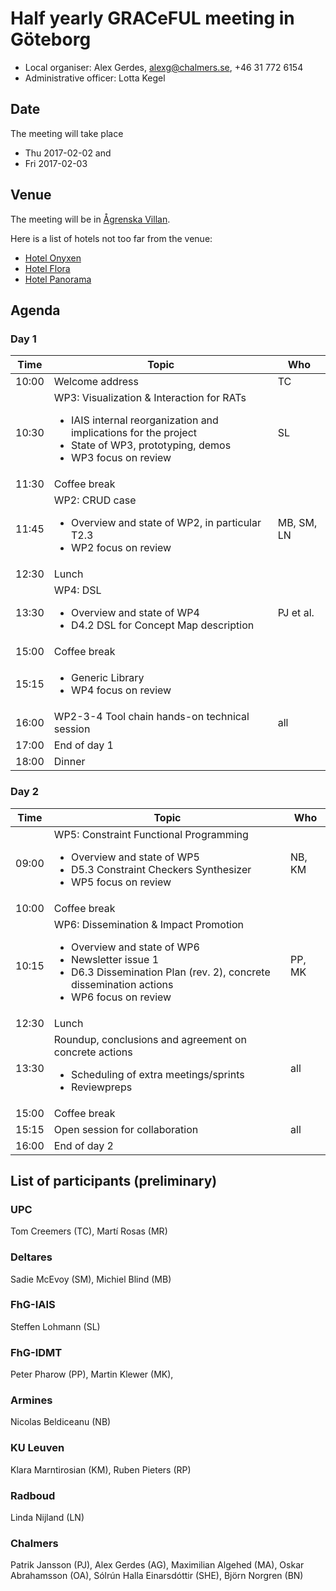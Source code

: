 # Half yearly GRACeFUL meeting in Göteborg

* Local organiser: Alex Gerdes, alexg@chalmers.se, +46 31 772 6154
* Administrative officer: Lotta Kegel

## Date

The meeting will take place

* Thu 2017-02-02 and
* Fri 2017-02-03

## Venue

The meeting will be in [Ågrenska
Villan](https://www.google.se/maps/place/Ågrenska+villan+-+Göteborgs+universitet/@57.6955731,11.9812602,15z/data=!4m5!3m4!1s0x0:0x2aa8e456a7417c48!8m2!3d57.6955731!4d11.9812602). 

Here is a list of hotels not too far from the venue:

- [Hotel Onyxen](http://hotellonyxen.se/home/#welcome)
- [Hotel Flora](http://www.hotelflora.se/en/)
- [Hotel Panorama](http://www.panorama.se/)

## Agenda

### Day 1 

Time  | Topic            | Who
------|------------------|-----
10:00 | Welcome address  | TC
10:30 | WP3: Visualization & Interaction for RATs <ul><li>IAIS internal reorganization and implications for the project</li><li>State of WP3, prototyping, demos</li><li>WP3 focus on review</li></ul> | SL
11:30 | Coffee break |
11:45 | WP2: CRUD case <ul><li>Overview and state of WP2, in particular T2.3</li><li>WP2 focus on review</li></ul> | MB, SM, LN
12:30 | Lunch            |
13:30 | WP4: DSL <ul><li>Overview and state of WP4</li><li>D4.2 DSL for Concept Map description</li></ul> | PJ et al.
15:00 | Coffee break |
15:15 | <ul><li>Generic Library</li><li>WP4 focus on review</li></ul> |
16:00 | WP2-3-4 Tool chain hands-on technical session | all
17:00 | End of day 1 |
18:00 | Dinner |


### Day 2

Time  | Topic            | Who
------|------------------|-----
09:00 | WP5: Constraint Functional Programming <ul><li>Overview and state of WP5</li><li>D5.3 Constraint Checkers Synthesizer</li><li>WP5 focus on review</li></ul> | NB, KM
10:00 | Coffee break |
10:15 | WP6: Dissemination & Impact Promotion <ul><li>Overview and state of WP6</li><li>Newsletter issue 1</li><li>D6.3 Dissemination Plan (rev. 2), concrete dissemination actions</li><li>WP6 focus on review</li></ul> | PP, MK
12:30 | Lunch |
13:30 | Roundup, conclusions and agreement on concrete actions <ul><li>Scheduling of extra meetings/sprints</li><li>Reviewpreps</li></ul> | all
15:00 | Coffee break |
15:15 | Open session for collaboration | all
16:00 | End of day 2 |


## List of participants (preliminary)

### UPC
Tom Creemers (TC), Martí Rosas (MR)

### Deltares
Sadie McEvoy (SM), Michiel Blind (MB)

### FhG-IAIS
Steffen Lohmann (SL)

### FhG-IDMT
Peter Pharow (PP), Martin Klewer (MK),

### Armines
Nicolas Beldiceanu (NB)

### KU Leuven
Klara Marntirosian (KM), Ruben Pieters (RP)

### Radboud
Linda Nijland (LN)

### Chalmers
Patrik Jansson (PJ), Alex Gerdes (AG), Maximilian Algehed (MA), Oskar Abrahamsson (OA),
Sólrún Halla Einarsdóttir (SHE), Björn Norgren (BN)
